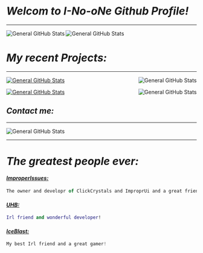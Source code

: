# *Welcom to I-No-oNe Github Profile!*
---------------------------------------------
<img alt="General GitHub Stats" src="https://github-readme-stats.vercel.app/api?username=i-no-one&theme=merko&show_icons=true&hide_rank=true" align="left" />
<img alt="General GitHub Stats" src="https://github-readme-stats.vercel.app/api/top-langs/?username=i-no-one&theme=merko&layout=compact" align="center" />



# *My recent Projects:*
----------------------------------------
[![General GitHub Stats](https://github-readme-stats.vercel.app/api/pin/?username=i-no-one&repo=View-Model&theme=merko)](https://github.com/i-no-one/View-Model)
<img alt="General GitHub Stats" src="https://github-readme-stats.vercel.app/api/pin/?username=i-no-one&repo=ClickCrystalPlus-Pack&theme=merko" align="right" />

[![General GitHub Stats](https://github-readme-stats.vercel.app/api/pin/?username=i-no-one&repo=Glowing-Entities&theme=merko)](https://github.com/i-no-one/Glowing-Entities)
<img alt="General GitHub Stats" src="https://github-readme-stats.vercel.app/api/pin/?username=i-no-one&repo=ClickCrystals&theme=merko" align="right" />

## *Contact me:*
----------------------------------
<img alt="General GitHub Stats" src="https://lanyard.cnrad.dev/api/1051897115447660697?bg=000000&showDisplayName=false&borderRadius=21px&idleMessage=6738%20Are%20the%20best%20⚔️%20&theme=Green&hideTimestamp=true" align="center" />

-------------------------------------------------
# *The greatest people ever:*
  #### *[ImproperIssues:](https://github.com/ItziSpyder)* 
  ```js
 The owner and developr of ClickCrystals and ImproprUi and a great friend!
```
 #### [*UHB:*](https://github.com/uhb217)
   ```lua
 Irl friend and wonderful developer!
```
 #### [*IceBlast:*](https://discord.com/users/918580693360050206)
   ```js
 My best Irl friend and a great gamer!
```
